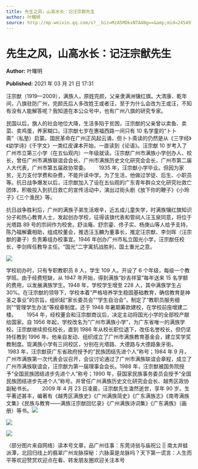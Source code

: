 ```yaml
---
title: 先生之风，山高水长：记汪宗猷先生
author: 叶曙明
source: http://mp.weixin.qq.com/s?__biz=MzA5MDkxNTA4Ng==&amp;mid=2454910813&amp;idx=1&amp;sn=ccabac3936e7fce7d0f1f3350eaef6c4&amp;chksm=87a23f3cb0d5b62a83094ad3ba71d830c542a2bed0ff7c0d7e62e84b7da6db78ca096f034344&poc_token=HJ_Do2ejHyO-wNZGG8Q1S8FdPgy1YBBEob-nUEme
---
```


# 先生之风，山高水长：记汪宗猷先生

**Author:** 叶曙明

**Published:** 2021 年 03 月 21 日 17:31

汪宗猷（1919—2009），满族人，原姓完颜，父亲隶满洲镶红旗。大清康、乾年间，八旗驻防广州，完颜氏后人多改姓王或者汪，至于为什么会改为王或汪，不知有没有人能解答呢？我知道在本公众号中，也有广州八旗的研究专家。

民国以后，旗人的社会地位大降，生活多陷于贫困，汪宗猷的父亲曾以卖鱼、卖菜、卖鸡蛋，养家糊口。汪宗猷七岁在惠福西路一间只有 10 名学童的“卜卜斋”（私塾）启蒙。国民革命在广州正风起云涌，但卜卜斋读的仍然是从《三字经》《幼学诗》《千字文》一类红皮课本开始，一直读到《论语》。汪宗猷 10 岁考入了广州市立第三小学（在五仙观内）一年级就读。汪宗猷广州市满族小学创办人、校长，曾任广州市满族联谊会会长、广州市满族历史文化研究会会长，广州市第二届人大代表，广州市第五届政协常委。       1935 年，汪宗猷小学毕业。但因为家贫，无力支付学费和杂费，不能升读中学。为了生活，他做过学徒、后生、小职员等。抗日战争爆发以后，汪宗猷加入了设在五仙观的广东青年群众文化研究社救亡团体，积极投入到抗日救亡的宣传活动中，演出过街头剧《放下你的鞭子》《小玲子》《三个渔民》等。

抗日战争胜利后，广州的满族子弟生活艰辛，近五成儿童失学，时满族镶红旗知识分子和热心教育人士，发起创办学校，征得该旗代表和管祠人汪玉泉同意，将位于光塔路 89 号的宗祠作为校舍。舒淡庵、舒宗鎏、佟子实、杨庚山等人给予支持，陈乃福解囊相助，组成校董会，推选汪玉麟为董事长，推定汪宗猷、李剑晖（汪宗猷的妻子）负责筹组办校事宜。1946 年创办广州市私立国光小学，汪宗猷任校长，李剑晖任教导主任。“国光”二字寓抗战胜利，国土重光之意。

![](https://mmbiz.qpic.cn/mmbiz_jpg/PJWG74pLsMZk7akPUbRTBtYJtFiboI1lQRvH4zFu8gwu44nRZ5KVomTgL1MPicib2OEEUia1pnh1S3C41IXQ9wjmFw/640)

学校初办时，只有专职教职员 8 人，学生 109 人。开设了 6 个年级，每级一个教学班。由于经费短缺，从 1947 年开始，得到满族“妙吉祥室”每年送来 15 名学额的费用，以发展满族学生。1948 年，学校学生增至 228 人，其中满族学生占 30%。在汪宗猷的领导下，学校本着“严格培养学生稳固基础教育，确信教育是神圣之事业”的宗旨，组织起“家长委员会”“学生自治会”，制定了“教职员服务细则”“管理学生办法”等规章制度。还于 1948 年暑期筹款建校，在学校前座增建二楼。       1954 年，经校董会和汪宗猷商议后，决定主动将国光小学的全部校产献给国家。自 1956 年起，学校改名为“广州市满族小学”，为广东省唯一的满族学校。汪宗猷继续担任校长，直到 1986 年从校长职位退下，改任名誉校长，但仍坚持任教到 1996 年。他亲自发动、组织成立了广州市满族教育基金会，建立奖学奖教制度。现满族小学有三间校区，分别在光塔路、大德路与大德路象牙街。       1983 年，汪宗猷获广东省政府授予的“民族团结先进个人”称号；1984 年 9 月，广州市满族第一次代表会议召开，会议讨论通过了广州市满族联谊会章程，成立了广州市满族联谊会，汪宗猷为第一届理事会会长。1988 年，汪宗猷被国务院授予“全国民族团结进步先进个人”称号；1990 年，获国家民族事务委员会授予“全国民族团结进步先进个人”称号。并曾任广州满族历史文化研究会会长、越秀区政协副秘书长。       2009 年 4 月 23 日凌晨，汪宗猷先生溘然逝世，享年 90 岁。生平著述甚丰，编著有《越秀区满族史》《广州满族简史》《广东满族志》《南粤满族文集》《民族与教育——满族汪宗猷回忆录》《广州满族诗词集》《广东满族》（画册）等书。![](https://mmbiz.qpic.cn/mmbiz_jpg/PJWG74pLsMZk7akPUbRTBtYJtFiboI1lQb8n4UBTjvdrWIp5mI0gI5NyxRYLyOxx3Y1icfqQun67Pwrek52lqBRg/640)

![](https://mmbiz.qpic.cn/mmbiz_jpg/PJWG74pLsMZk7akPUbRTBtYJtFiboI1lQ1JFqriambXvnypnmkkSWPR9P5uFaibicib9zRqSp2PjlD4FHibH1tTqN8LA/640)

![](https://mmbiz.qpic.cn/mmbiz_jpg/PJWG74pLsMZk7akPUbRTBtYJtFiboI1lQ8EsnqLwU1AAc5eMicjaqMHFDNvx3X02bzeAeAvw99s9EXzwribcDECmg/640)

（部分图片来自网络）读本号文章，品广州往事：东莞诗翁与庙祝公 || 南太井蛙派潭，北回归线上的翡翠广州龙脉探秘：六脉渠是龙脉吗？天下第一谎言：人生而平等欢迎赞赏欢迎点在看、转发朋友圈欢迎关注本号
